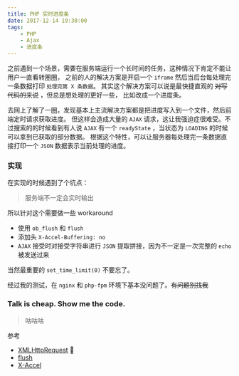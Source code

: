 ```yaml
---
title: PHP 实时进度条
date: 2017-12-14 19:30:00
tags:
    - PHP
    - Ajax
    - 进度条
---
```


之前遇到一个场景，需要在服务端运行一个长时间的任务，这种情况下肯定不能让用户一直看转圈圈，
之前的人的解决方案是开启一个 `iframe` 然后当后台每处理完一条数据打印 `处理完第 X 条数据`。
其实这个解决方案可以说是最快捷直观的 ~~对写代码的来说~~ ，但总是想处理的更好一些，
比如改成一个进度条。

<!--more-->

去网上了解了一圈，发现基本上主流解决方案都是把进度写入到一个文件，然后前端定时请求获取进度。
但这样会造成大量的 `AJAX` 请求，这让我强迫症很难受。不过搜索的的时候看到有人说 `AJAX` 
有一个 `readyState` ，当状态为 `LOADING` 的时候可以拿到已获取的部分数据。
根据这个特性，可以让服务器每处理完一条数据直接打印一个 `JSON` 数据表示当前处理的进度。

### 实现

在实现的时候遇到了个坑点：

> 服务端不一定会实时输出

所以针对这个需要做一些 workaround

- 使用 `ob_flush` 和 `flush`
- 添加头 `X-Accel-Buffering: no`
- `AJAX` 接受时对接受字符串进行 `JSON` 提取拼接，因为不一定是一次完整的 `echo` 被发送过来

当然最重要的 `set_time_limit(0)` 不要忘了。

经过我的测试，在 `nginx` 和 `php-fpm` 环境下基本没问题了。~~有问题别找我~~ 

### Talk is cheap. Show me the code.

> 咕咕咕

参考

- [XMLHttpRequest](https://developer.mozilla.org/zh-CN/docs/Web/API/XMLHttpRequest#%E5%B1%9E%E6%80%A7)  
- [flush](http://php.net/manual/zh/function.ob-flush.php)
- [X-Accel](https://www.nginx.com/resources/wiki/start/topics/examples/x-accel/)
